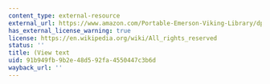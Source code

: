 ```yaml
---
content_type: external-resource
external_url: https://www.amazon.com/Portable-Emerson-Viking-Library/dp/0140150943
has_external_license_warning: true
license: https://en.wikipedia.org/wiki/All_rights_reserved
status: ''
title: (View text
uid: 91b949fb-9b2e-48d5-92fa-4550447c3b6d
wayback_url: ''
---
```

